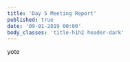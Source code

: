 ```yaml
---
title: 'Day 5 Meeting Report'
published: true
date: '09-01-2019 00:00'
body_classes: 'title-h1h2 header-dark'
---
```


yote
